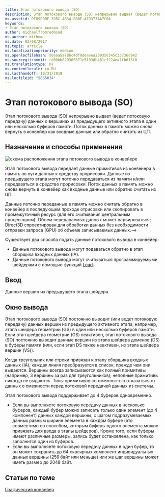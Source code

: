 ```yaml
---
title: Этап потокового вывода (SO)
description: Этап потокового вывода (SO) непрерывно выдает (ведет потоковую передачу) данных о вершинах из предыдущего активного этапа в один или несколько буферов памяти. Поток данных в память можно снова вернуть в конвейер как входные данные или обратно считать из ЦП.
ms.assetid: DE89E99F-39BC-4B34-B80F-A7D373AA7C0A
keywords:
- Этап потокового вывода (SO)
author: michaelfromredmond
ms.author: mithom
ms.date: 02/08/2017
ms.topic: article
ms.localizationpriority: medium
ms.openlocfilehash: a86aa5a78bc4df9deaeea239356345c33736d942
ms.sourcegitcommit: cd00bb829306871e5103db481cf224ea7fb613f0
ms.translationtype: MT
ms.contentlocale: ru-RU
ms.lasthandoff: 10/31/2018
ms.locfileid: "5865034"
---
```

# <a name="stream-output-so-stage"></a>Этап потокового вывода (SO)


Этап потокового вывода (SO) непрерывно выдает (ведет потоковую передачу) данных о вершинах из предыдущего активного этапа в один или несколько буферов памяти. Поток данных в память можно снова вернуть в конвейер как входные данные или обратно считать из ЦП.

## <a name="span-idpurposeandusesspanspan-idpurposeandusesspanspan-idpurposeandusesspanpurpose-and-uses"></a><span id="Purpose_and_uses"></span><span id="purpose_and_uses"></span><span id="PURPOSE_AND_USES"></span>Назначение и способы применения


![схема расположения этапа потокового вывода в конвейере](images/d3d10-pipeline-stages-so.png)

Этап потокового вывода передает данные примитивов из конвейера в память по пути данных к средству прорисовки. Данные из предыдущего этапа могут поточно передаваться из памяти и/или передаваться в средство прорисовки. Поток данных в память можно снова вернуть в конвейер как входные данные или обратно считать из ЦП.

Данные поточно переданные в память можно считать обратно в конвейер в последующем проходе отрисовки или скопировать в промежуточный ресурс (для его считывания центральным процессором). Объем передаваемых данных может варьироваться; Direct3D спроектирован для обработки данных без необходимости отправки запроса (GPU) об объеме записываемых данных.--&gt;

Существует два способа подать данные потокового вывода в конвейер:

-   Данные потокового вывода могут подаваться обратно в этап сборщика входных данных (IA).
-   Данные потокового вывода могут считываться программируемыми шейдерами с помощью функций [Load](https://msdn.microsoft.com/library/windows/desktop/bb509694).

## <a name="span-idinputspanspan-idinputspanspan-idinputspaninput"></a><span id="Input"></span><span id="input"></span><span id="INPUT"></span>Ввод


Данные вершин из предыдущего этапа шейдера.

## <a name="span-idoutputspanspan-idoutputspanspan-idoutputspanoutput"></a><span id="Output"></span><span id="output"></span><span id="OUTPUT"></span>Окно вывода


Этап потокового вывода (SO) постоянно выводит (или ведет потоковую передачу) данных вершин из предыдущего активного этапа, например, этапа шейдера геометрии (GS) в один или несколько буферов памяти. Если этап шейдера геометрии (GS) неактивен, этап потокового вывода (SO) постоянно выводит данные вершин из этапа шейдера доменов (DS) в буферы памяти (или, если этап DS также неактивен, из этапа шейдера вершин (VS)).

Когда треугольник или строки привязан к этапу сборщика входных данных (IA), каждая линия преобразуется в список, прежде чем они выдаются. Вершины всегда записываются как полный примитивы (например, 3 вершины за раз для треугольников); неполные примитивы никогда не выдаются. Типы примитивов со смежностью отказаться от данных о смежности перед потоковой передачей данных из системы.

Этап потокового вывода поддерживает до 4 буферов одновременно.

-   Если вы выполняете потоковую передачу данных в несколько буферов, каждый буфер можно записать только один элемент (до 4 компонент) данных каждой вершины, с шагом подразумеваемых данных равным ширине элемента в каждом буфере (это совместимо со способом, которым буферы одного элемента можно привязать для ввода в этапы шейдеров). Кроме того, если буферы имеют различные размеры, запись будет остановлена, как только заполнится один из буферов.
-   Если вы выполняете потоковую передачу данных в один буфер, то он может сохранить до 64 скалярных компонент индивидуальных данных вершины (256 байт или меньше) или же шаг вершины может иметь размер до 2048 байт.

## <a name="span-idrelated-topicsspanrelated-topics"></a><span id="related-topics"></span>Статьи по теме


[Графический конвейер](graphics-pipeline.md)

 

 




